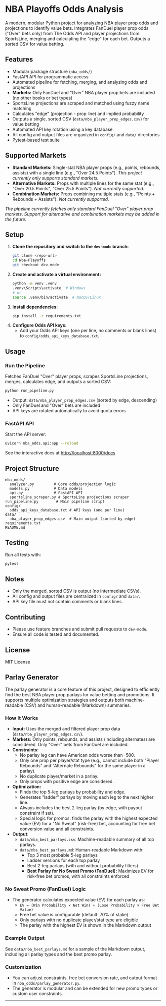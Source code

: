 # NBA Playoffs Odds Analysis

A modern, modular Python project for analyzing NBA player prop odds and projections to identify value bets. Integrates FanDuel player prop odds ("Over" bets only) from The Odds API and player projections from SportsLine, merging and calculating the "edge" for each bet. Outputs a sorted CSV for value betting.

## Features
- Modular package structure (`nba_odds/`)
- FastAPI API for programmatic access
- Automated pipeline for fetching, merging, and analyzing odds and projections
- **Markets:** Only FanDuel and "Over" NBA player prop bets are included (no other books or bet types)
- SportsLine projections are scraped and matched using fuzzy name matching
- Calculates "edge" (projection - prop line) and implied probability
- Outputs a single, sorted CSV (`data/nba_player_prop_edges.csv`) for value betting
- Automated API key rotation using a key database
- All config and output files are organized in `config/` and `data/` directories
- Pytest-based test suite

## Supported Markets
- **Standard Markets:** Single-stat NBA player props (e.g., points, rebounds, assists) with a single line (e.g., "Over 24.5 Points"). _This project currently only supports standard markets._
- **Alternative Markets:** Props with multiple lines for the same stat (e.g., "Over 20.5 Points", "Over 25.5 Points"). _Not currently supported._
- **Combination Markets:** Props combining multiple stats (e.g., "Points + Rebounds + Assists"). _Not currently supported._

_The pipeline currently fetches only standard FanDuel "Over" player prop markets. Support for alternative and combination markets may be added in the future._

## Setup
1. **Clone the repository and switch to the `dev-mode` branch:**
   ```sh
   git clone <repo-url>
   cd Nba-Playoffs
   git checkout dev-mode
   ```
2. **Create and activate a virtual environment:**
   ```sh
   python -m venv .venv
   .venv\Scripts\activate  # Windows
   # or
   source .venv/bin/activate  # macOS/Linux
   ```
3. **Install dependencies:**
   ```sh
   pip install -r requirements.txt
   ```
4. **Configure Odds API keys:**
   - Add your Odds API keys (one per line, no comments or blank lines) to `config/odds_api_keys_database.txt`.

## Usage
### Run the Pipeline
Fetches FanDuel "Over" player props, scrapes SportsLine projections, merges, calculates edge, and outputs a sorted CSV:
```sh
python run_pipeline.py
```
- Output: `data/nba_player_prop_edges.csv` (sorted by edge, descending)
- Only FanDuel and "Over" bets are included
- API keys are rotated automatically to avoid quota errors

### FastAPI API
Start the API server:
```sh
uvicorn nba_odds.api:app --reload
```
See the interactive docs at [http://localhost:8000/docs](http://localhost:8000/docs)

## Project Structure
```
nba_odds/
  analyzer.py         # Core odds/projection logic
  models.py           # Data models
  api.py              # FastAPI API
  sportsline_scraper.py # SportsLine projections scraper
run_pipeline.py        # Main pipeline script
config/
  odds_api_keys_database.txt # API keys (one per line)
data/
  nba_player_prop_edges.csv  # Main output (sorted by edge)
requirements.txt
README.md
```

## Testing
Run all tests with:
```sh
pytest
```

## Notes
- Only the merged, sorted CSV is output (no intermediate CSVs).
- All config and output files are centralized in `config/` and `data/`.
- API key file must not contain comments or blank lines.

## Contributing
- Please use feature branches and submit pull requests to `dev-mode`.
- Ensure all code is tested and documented.

## License
MIT License

## Parlay Generator

The parlay generator is a core feature of this project, designed to efficiently find the best NBA player prop parlays for value betting and promotions. It supports multiple optimization strategies and outputs both machine-readable (CSV) and human-readable (Markdown) summaries.

### How It Works
- **Input:** Uses the merged and filtered player prop data (`data/nba_player_prop_edges.csv`).
- **Markets:** Only points, rebounds, and assists (including alternates) are considered. Only "Over" bets from FanDuel are included.
- **Constraints:**
  - No parlay leg can have American odds worse than -500.
  - Only one prop per player/stat type (e.g., cannot include both "Player Rebounds" and "Alternate Rebounds" for the same player in a parlay).
  - No duplicate player/market in a parlay.
  - Only props with positive edge are considered.
- **Optimization:**
  - Finds the top 5-leg parlays by probability and edge.
  - Generates "ladder" parlays by moving each leg to the next higher line.
  - Always includes the best 2-leg parlay (by edge, with payout constraint if set).
  - Special logic for promos: finds the parlay with the highest expected value (EV) for a "No Sweat" (risk-free) bet, accounting for free bet conversion value and all constraints.
- **Output:**
  - `data/nba_best_parlays.csv`: Machine-readable summary of all top parlays.
  - `data/nba_best_parlays.md`: Human-readable Markdown with:
    - Top 3 most probable 5-leg parlays
    - Ladder versions for each top parlay
    - Best 2-leg parlays (with and without probability filters)
    - **Best Parlay for No Sweat Promo (FanDuel):** Maximizes EV for risk-free bet promos, with all constraints enforced

### No Sweat Promo (FanDuel) Logic
- The generator calculates expected value (EV) for each parlay as:
  - `EV = (Win Probability × Net Win) + (Lose Probability × Free Bet Value)`
  - Free bet value is configurable (default: 70% of stake)
  - Only parlays with no duplicate player/stat type are eligible
  - The parlay with the highest EV is shown in the Markdown output

### Example Output
See `data/nba_best_parlays.md` for a sample of the Markdown output, including all parlay types and the best promo parlay.

### Customization
- You can adjust constraints, free bet conversion rate, and output format in `nba_odds/parlay_generator.py`.
- The generator is modular and can be extended for new promo types or custom user constraints.

---
